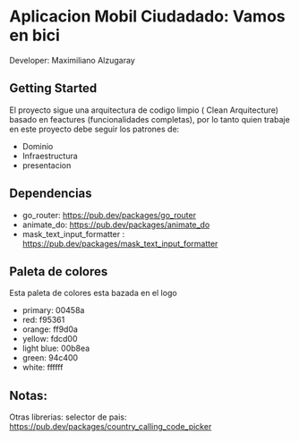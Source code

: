 # Aplicacion Mobil Ciudadado: Vamos en bici

Developer: Maximiliano Alzugaray

## Getting Started

El proyecto sigue una arquitectura de codigo limpio ( Clean Arquitecture) basado en feactures (funcionalidades completas), por lo tanto quien trabaje en este proyecto debe seguir los patrones de:

- Dominio
- Infraestructura
- presentacion

## Dependencias

- go_router: https://pub.dev/packages/go_router
- animate_do: https://pub.dev/packages/animate_do
- mask_text_input_formatter : https://pub.dev/packages/mask_text_input_formatter

## Paleta de colores

Esta paleta de colores esta bazada en el logo

- primary: 00458a
- red: f95361
- orange: ff9d0a
- yellow: fdcd00
- light blue: 00b8ea
- green: 94c400
- white: ffffff

## Notas:

Otras librerias:
selector de pais: https://pub.dev/packages/country_calling_code_picker
